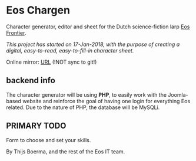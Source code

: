 # Eos Chargen

Character generator, editor and sheet for the Dutch science-fiction larp [Eos Frontier](https://www.eosfrontier.space).

_This project has started on 17-Jan-2018, with the purpose of creating a digital, easy-to-read, easy-to-fill-in character sheet._

Online mirror: [URL](http://www.gubat.nl/eoschargen) (!NOT sync to git!)

## backend info

The character generator will be using **PHP**, to easily work with the Joomla-based website and reinforce the goal of having one login for everything Eos related. Due to the nature of PHP, the database will be MySQLi.

## PRIMARY TODO

Form to choose and set your skills.

By Thijs Boerma, and the rest of the Eos IT team.
